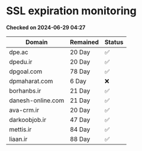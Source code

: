 # SSL expiration monitoring

**Checked on 2024-06-29 04:27**

| Domain | Remained | Status       |
|--------|----------|--------------|
| dpe.ac     | 20 Day   | ✅ |
| dpedu.ir     | 20 Day   | ✅ |
| dpgoal.com     | 78 Day   | ✅ |
| dpmaharat.com     | 6 Day   | ❌ |
| borhanbs.ir     | 21 Day   | ✅ |
| danesh-online.com     | 21 Day   | ✅ |
| ava-crm.ir     | 20 Day   | ✅ |
| darkoobjob.ir     | 47 Day   | ✅ |
| mettis.ir     | 84 Day   | ✅ |
| liaan.ir     | 88 Day   | ✅ |

